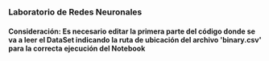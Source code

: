 ### Laboratorio de Redes Neuronales

#### Consideración: Es necesario editar la primera parte del código donde se va a leer el DataSet indicando la ruta de ubicación del archivo 'binary.csv' para la correcta ejecución del Notebook
